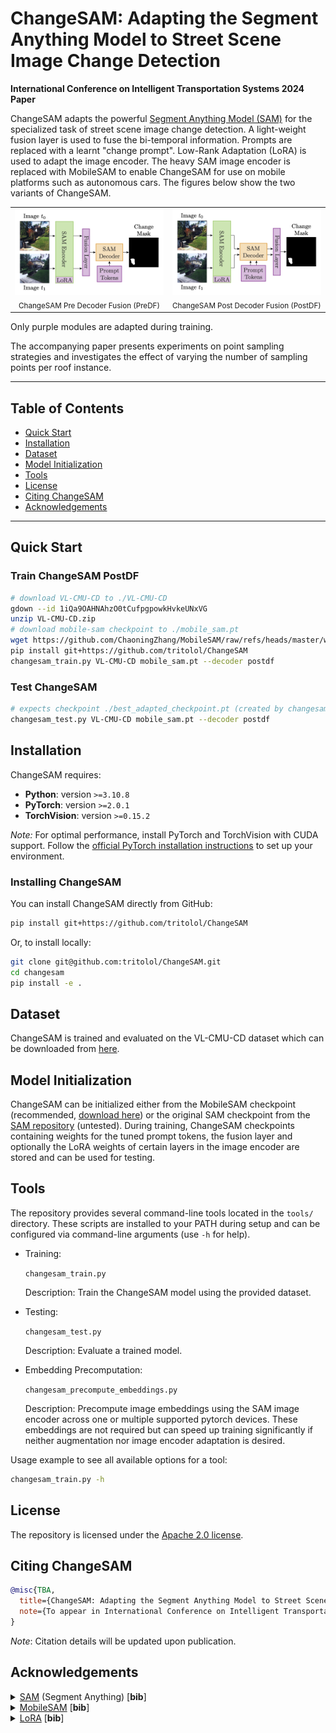 
# ChangeSAM: Adapting the Segment Anything Model to Street Scene Image Change Detection

**International Conference on Intelligent Transportation Systems 2024 Paper**

ChangeSAM adapts the powerful [Segment Anything Model (SAM)](https://github.com/facebookresearch/segment-anything) for the specialized task of street scene image change detection. A light-weight fusion layer is used to fuse the bi-temporal information. Prompts are replaced with a learnt "change prompt". Low-Rank Adaptation (LoRA) is used to adapt the image encoder. The heavy SAM image encoder is replaced with MobileSAM to enable ChangeSAM for use on mobile platforms such as autonomous cars. The figures below show the two variants of ChangeSAM.

<table>
  <tr>
    <td align="center">
      <img src="assets/predf.png" alt="PreDF" width="300"><br>
      <sub>ChangeSAM Pre Decoder Fusion (PreDF)</sub>
    </td>
    <td align="center">
      <img src="assets/postdf.png" alt="PostDF" width="300"><br>
      <sub>ChangeSAM Post Decoder Fusion (PostDF)</sub>
    </td>
  </tr>
</table>


Only purple modules are adapted during training.

The accompanying paper presents experiments on point sampling strategies and investigates the effect of varying the number of sampling points per roof instance.

---

## Table of Contents

- [Quick Start](#quick-start)
- [Installation](#installation)
- [Dataset](#dataset)
- [Model Initialization](#model-initialization)
- [Tools](#tools)
- [License](#license)
- [Citing ChangeSAM](#citing-changesam)
- [Acknowledgements](#acknowledgements)

---

## Quick Start
### Train ChangeSAM PostDF
```bash
# download VL-CMU-CD to ./VL-CMU-CD
gdown --id 1iQa9OAHNAhzO0tCufpgpowkHvkeUNxVG
unzip VL-CMU-CD.zip
# download mobile-sam checkpoint to ./mobile_sam.pt
wget https://github.com/ChaoningZhang/MobileSAM/raw/refs/heads/master/weights/mobile_sam.pt
pip install git+https://github.com/tritolol/ChangeSAM
changesam_train.py VL-CMU-CD mobile_sam.pt --decoder postdf
```

### Test ChangeSAM
```bash
# expects checkpoint ./best_adapted_checkpoint.pt (created by changesam_train.py)
changesam_test.py VL-CMU-CD mobile_sam.pt --decoder postdf
```

## Installation
ChangeSAM requires:
- **Python**: version `>=3.10.8`
- **PyTorch**: version `>=2.0.1`
- **TorchVision**: version `>=0.15.2`

*Note:* For optimal performance, install PyTorch and TorchVision with CUDA support. Follow the [official PyTorch installation instructions](https://pytorch.org/get-started/locally/) to set up your environment.

### Installing ChangeSAM
You can install ChangeSAM directly from GitHub:

```bash
pip install git+https://github.com/tritolol/ChangeSAM
```

Or, to install locally:
```bash
git clone git@github.com:tritolol/ChangeSAM.git
cd changesam
pip install -e .
```

## Dataset
ChangeSAM is trained and evaluated on the VL-CMU-CD dataset which can be downloaded from [here](https://drive.google.com/file/d/1iQa9OAHNAhzO0tCufpgpowkHvkeUNxVG/view?usp=share_link).

## Model Initialization
ChangeSAM can be initialized either from the MobileSAM checkpoint (recommended, [download here](https://github.com/ChaoningZhang/MobileSAM/raw/refs/heads/master/weights/mobile_sam.pt)) or the original SAM checkpoint from the [SAM repository](https://github.com/facebookresearch/segment-anything#model-checkpoints) (untested).
During training, ChangeSAM checkpoints containing weights for the tuned prompt tokens, the fusion layer and optionally the LoRA weights of certain layers in the image encoder are stored and can be used for testing.

## Tools
The repository provides several command-line tools located in the `tools/` directory. These scripts are installed to your PATH during setup and can be configured via command-line arguments (use `-h` for help).

- Training:

    `changesam_train.py`

    Description: Train the ChangeSAM model using the provided dataset.
- Testing:

    `changesam_test.py`

    Description: Evaluate a trained model.
- Embedding Precomputation:

    `changesam_precompute_embeddings.py`

    Description: Precompute image embeddings using the SAM image encoder across one or multiple supported pytorch devices. These embeddings are not required but can speed up training significantly if neither augmentation nor image encoder adaptation is desired.

Usage example to see all available options for a tool:
```bash
changesam_train.py -h
```

## License

The repository is licensed under the [Apache 2.0 license](LICENSE).

## Citing ChangeSAM

```bibtex
@misc{TBA,
  title={ChangeSAM: Adapting the Segment Anything Model to Street Scene Image Change Detection},
  note={To appear in International Conference on Intelligent Transportation Systems 2024}
}
```
*Note*: Citation details will be updated upon publication.

## Acknowledgements

<details>
    <summary>
        <a href="https://github.com/facebookresearch/segment-anything">SAM</a> (Segment Anything) [<b>bib</b>]
    </summary>

```bibtex
@article{kirillov2023segany,
title={Segment Anything}, 
author={Kirillov, Alexander and Mintun, Eric and Ravi, Nikhila and Mao, Hanzi and Rolland, Chloe and Gustafson, Laura and Xiao, Tete and Whitehead, Spencer and Berg, Alexander C. and Lo, Wan-Yen and Doll{\'a}r, Piotr and Girshick, Ross},
journal={arXiv:2304.02643},
year={2023}
}
```
</details>
<details>
    <summary>
        <a href="https://github.com/ChaoningZhang/MobileSAM">MobileSAM</a> [<b>bib</b>]
    </summary>

```bibtex
@article{mobile_sam,
title={Faster Segment Anything: Towards Lightweight SAM for Mobile Applications},
author={Zhang, Chaoning and Han, Dongshen and Qiao, Yu and Kim, Jung Uk and Bae, Sung-Ho and Lee, Seungkyu and Hong, Choong Seon},
journal={arXiv preprint arXiv:2306.14289},
year={2023}
}
```
</details>
<details>
    <summary>
        <a href="https://arxiv.org/abs/2106.09685">LoRA</a> [<b>bib</b>]
    </summary>

```bibtex
@misc{hu2021loralowrankadaptationlarge,
title={LoRA: Low-Rank Adaptation of Large Language Models}, 
author={Edward J. Hu and Yelong Shen and Phillip Wallis and Zeyuan Allen-Zhu and Yuanzhi Li and Shean Wang and Lu Wang and Weizhu Chen},
year={2021},
eprint={2106.09685},
archivePrefix={arXiv},
primaryClass={cs.CL},
url={https://arxiv.org/abs/2106.09685}, 
}
```
</details>